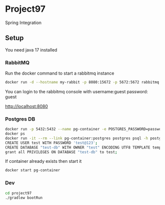# Project97

Spring Integration


## Setup

You need java 17 installed

### RabbitMQ

Run the docker command to start a rabbitmq instance

```bash
docker run -d --hostname my-rabbit -p 8080:15672 -p 5672:5672 rabbitmq:3-management
```

You can login to the rabbitmq console with username:guest password: guest

[http://localhost:8080](http://localhost:8080)

### Postgres DB

```bash
docker run -p 5432:5432 --name pg-container -e POSTGRES_PASSWORD=password -d postgres:9.6.10
docker ps
docker run -it --rm --link pg-container:postgres postgres psql -h postgres -U postgres
CREATE USER test WITH PASSWORD 'test@123';
CREATE DATABASE "test-db" WITH OWNER "test" ENCODING UTF8 TEMPLATE template0;
grant all PRIVILEGES ON DATABASE "test-db" to test;
```

If container already exists then start it

```bash
docker start pg-container
```

### Dev

```bash
cd project97
./gradlew bootRun
```
